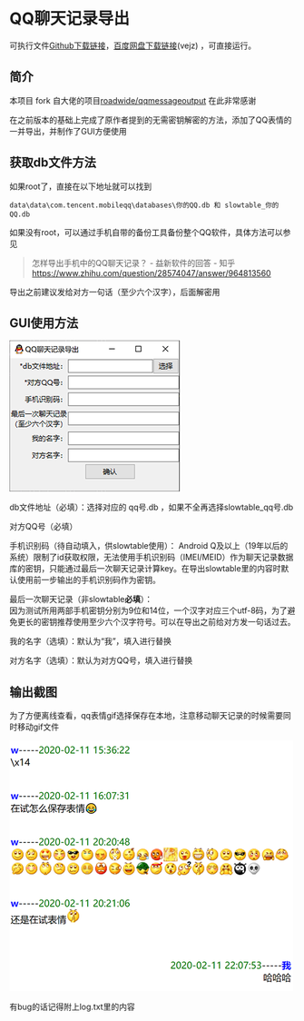 # QQ聊天记录导出

可执行文件[Github下载链接](https://github.com/Yiyiyimu/QQ_History_Backup/releases/download/v1.3/QQ_History_Backup-v1.3.zip)，[百度网盘下载链接](https://pan.baidu.com/s/1b1zthkDugXFvNJO87yuYsw)(vejz) ，可直接运行。

## 简介

本项目 fork 自大佬的项目[roadwide/qqmessageoutput](https://github.com/roadwide/qqmessageoutput) 在此非常感谢

在之前版本的基础上完成了原作者提到的无需密钥解密的方法，添加了QQ表情的一并导出，并制作了GUI方便使用

## 获取db文件方法

如果root了，直接在以下地址就可以找到

```
data\data\com.tencent.mobileqq\databases\你的QQ.db 和 slowtable_你的QQ.db
```


如果没有root，可以通过手机自带的备份工具备份整个QQ软件，具体方法可以参见

> 怎样导出手机中的QQ聊天记录？ - 益新软件的回答 - 知乎
> https://www.zhihu.com/question/28574047/answer/964813560

导出之前建议发给对方一句话（至少六个汉字），后面解密用

## GUI使用方法

![GUI_image](./img/GUI.png)

db文件地址（必填）：选择对应的 qq号.db ，如果不全再选择slowtable_qq号.db

对方QQ号（必填）
  
手机识别码（待自动填入，供slowtable使用）：
Android Q及以上（19年以后的系统）限制了id获取权限，无法使用手机识别码（IMEI/MEID）作为聊天记录数据库的密钥，只能通过最后一次聊天记录计算key。在导出slowtable里的内容时默认使用前一步输出的手机识别码作为密钥。

最后一次聊天记录（非slowtable**必填**）：  
因为测试所用两部手机密钥分别为9位和14位，一个汉字对应三个utf-8码，为了避免更长的密钥推荐使用至少六个汉字符号。可以在导出之前给对方发一句话过去。

我的名字（选填）：默认为“我”，填入进行替换

对方名字（选填）：默认为对方QQ号，填入进行替换

## 输出截图

为了方便离线查看，qq表情gif选择保存在本地，注意移动聊天记录的时候需要同时移动gif文件

![screenshot](./img/screenshot.png)

有bug的话记得附上log.txt里的内容
